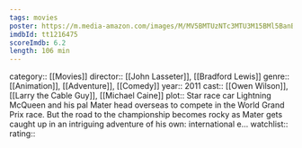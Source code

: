```yaml
---
tags: movies
poster: https://m.media-amazon.com/images/M/MV5BMTUzNTc3MTU3M15BMl5BanBnXkFtZTcwMzIxNTc3NA@@._V1_SX300.jpg
imdbId: tt1216475
scoreImdb: 6.2
length: 106 min
---
```


category:: [[Movies]]
director:: [[John Lasseter]], [[Bradford Lewis]]
genre:: [[Animation]], [[Adventure]], [[Comedy]]
year:: 2011
cast:: [[Owen Wilson]], [[Larry the Cable Guy]], [[Michael Caine]]
plot:: Star race car Lightning McQueen and his pal Mater head overseas to compete in the World Grand Prix race. But the road to the championship becomes rocky as Mater gets caught up in an intriguing adventure of his own: international e...
watchlist::
rating::
